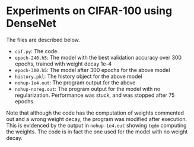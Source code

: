 # Experiments on CIFAR-100 using DenseNet
The files are described below.

* `cif.py`: The code.
* `epoch-240.h5`: The model with the best validation accuracy over 300 epochs, trained with weight decay 1e-4
* `epoch-300.h5`: The model after 300 epochs for the above model
* `history.pkl`: The history object for the above model
* `nohup-1e4.out`: The program output for the above
* `nohup-noreg.out`: The program output for the model with no regularization. Performance was stuck, and was stopped after 75 epochs.

Note that although the code has the computation of weights commented out and a wrong weight decay, the program was modified after execution. This is evidenced by the output in `nohup-1e4.out` showing `tqdm` computing the weights. The code is in fact the one used for the model with no weight decay.

